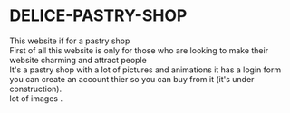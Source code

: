 # DELICE-PASTRY-SHOP
This website if for a pastry shop <br>
First of all this website is only for those who are looking to make their website charming and attract people <br>
It's a pastry shop with a lot of pictures and animations it has a login form you can create an account thier so you can buy from it (it's under construction).<br>
lot of images .<br>
